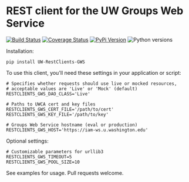 # REST client for the UW Groups Web Service

[![Build Status](https://github.com/uw-it-aca/uw-restclients-gws/workflows/tests/badge.svg?branch=master)](https://github.com/uw-it-aca/uw-restclients-gws/actions)
[![Coverage Status](https://coveralls.io/repos/github/uw-it-aca/uw-restclients-gws/badge.svg?branch=master)](https://coveralls.io/github/uw-it-aca/uw-restclients-gws?branch=master)
[![PyPi Version](https://img.shields.io/pypi/v/uw-restclients-gws.svg)](https://pypi.python.org/pypi/uw-restclients-gws)
![Python versions](https://img.shields.io/pypi/pyversions/uw-restclients-gws.svg)

Installation:

    pip install UW-RestClients-GWS

To use this client, you'll need these settings in your application or script:

    # Specifies whether requests should use live or mocked resources,
    # acceptable values are 'Live' or 'Mock' (default)
    RESTCLIENTS_GWS_DAO_CLASS='Live'

    # Paths to UWCA cert and key files
    RESTCLIENTS_GWS_CERT_FILE='/path/to/cert'
    RESTCLIENTS_GWS_KEY_FILE='/path/to/key'

    # Groups Web Service hostname (eval or production)
    RESTCLIENTS_GWS_HOST='https://iam-ws.u.washington.edu'

Optional settings:

    # Customizable parameters for urllib3
    RESTCLIENTS_GWS_TIMEOUT=5
    RESTCLIENTS_GWS_POOL_SIZE=10

See examples for usage.  Pull requests welcome.
